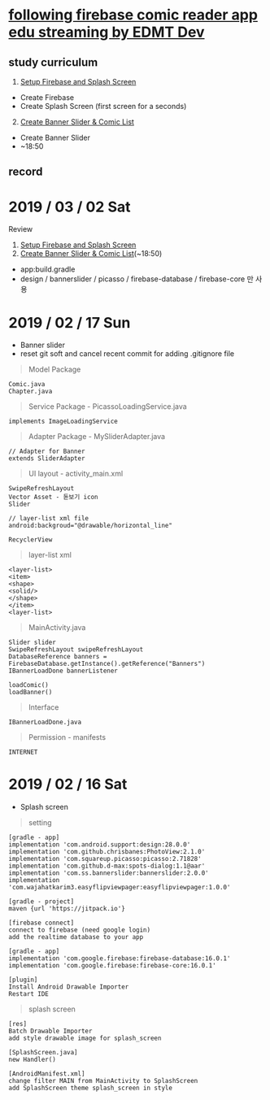 # [following firebase comic reader app edu streaming by EDMT Dev](https://www.youtube.com/channel/UCllewj2bGdqB8U9Ld15INAg)

## study curriculum
1. [Setup Firebase and Splash Screen](https://youtu.be/7C5jl2CyzBw)
 * Create Firebase
 * Create Splash Screen (first screen for a seconds)
2. [Create Banner Slider & Comic List](https://youtu.be/VwQNsLxcUvo)
 * Create Banner Slider
 * ~18:50


## record

# 2019 / 03 / 02 Sat
Review
1. [Setup Firebase and Splash Screen](https://youtu.be/7C5jl2CyzBw)
2. [Create Banner Slider & Comic List](https://youtu.be/VwQNsLxcUvo)(~18:50)
 * app:build.gradle
  * design / bannerslider / picasso / firebase-database / firebase-core 만 사용

# 2019 / 02 / 17 Sun

* Banner slider
* reset git soft and cancel recent commit for adding .gitignore file

> Model Package

    Comic.java
    Chapter.java

> Service Package - PicassoLoadingService.java

    implements ImageLoadingService

> Adapter Package - MySliderAdapter.java

    // Adapter for Banner
    extends SliderAdapter

> UI layout - activity_main.xml

    SwipeRefreshLayout
    Vector Asset - 돋보기 icon
    Slider
    
    // layer-list xml file
    android:backgroud="@drawable/horizontal_line"

    RecyclerView

> layer-list xml

    <layer-list>
    <item>
    <shape>
    <solid/>
    </shape>
    </item>
    <layer-list>

> MainActivity.java

    Slider slider
    SwipeRefreshLayout swipeRefreshLayout
    DatabaseReference banners = FirebaseDatabase.getInstance().getReference("Banners")
    IBannerLoadDone bannerListener

    loadComic()
    loadBanner()

> Interface

    IBannerLoadDone.java

> Permission - manifests

    INTERNET


# 2019 / 02 / 16 Sat

* Splash screen

> setting

    [gradle - app]
    implementation 'com.android.support:design:28.0.0'
    implementation 'com.github.chrisbanes:PhotoView:2.1.0'
    implementation 'com.squareup.picasso:picasso:2.71828'
    implementation 'com.github.d-max:spots-dialog:1.1@aar'
    implementation 'com.ss.bannerslider:bannerslider:2.0.0'
    implementation 'com.wajahatkarim3.easyflipviewpager:easyflipviewpager:1.0.0'

    [gradle - project]
    maven {url 'https://jitpack.io'}

    [firebase connect]
    connect to firebase (need google login)
    add the realtime database to your app

    [gradle - app]
    implementation 'com.google.firebase:firebase-database:16.0.1'
    implementation 'com.google.firebase:firebase-core:16.0.1'

    [plugin]
    Install Android Drawable Importer
    Restart IDE

> splash screen

    [res]
    Batch Drawable Importer
    add style drawable image for splash_screen

    [SplashScreen.java]
    new Handler()

    [AndroidManifest.xml]
    change filter MAIN from MainActivity to SplashScreen
    add SplashScreen theme splash_screen in style
